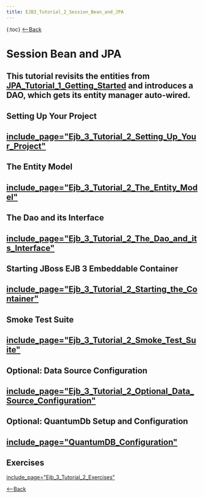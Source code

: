 ```yaml
---
title: EJB3_Tutorial_2_Session_Bean_and_JPA
---
```

{:toc}
[<--Back](EJB_3_and_Java_Persistence_API)
# Session Bean and JPA

This tutorial revisits the entities from [JPA_Tutorial_1_Getting_Started](JPA_Tutorial_1_Getting_Started) and introduces a DAO, which gets its entity manager auto-wired.
----
## Setting Up Your Project
[include_page="Ejb_3_Tutorial_2_Setting_Up_Your_Project"](include_page="Ejb_3_Tutorial_2_Setting_Up_Your_Project")
----
## The Entity Model
[include_page="Ejb_3_Tutorial_2_The_Entity_Model"](include_page="Ejb_3_Tutorial_2_The_Entity_Model")
----
## The Dao and its Interface
[include_page="Ejb_3_Tutorial_2_The_Dao_and_its_Interface"](include_page="Ejb_3_Tutorial_2_The_Dao_and_its_Interface")
----
## Starting JBoss EJB 3 Embeddable Container
[include_page="Ejb_3_Tutorial_2_Starting_the_Container"](include_page="Ejb_3_Tutorial_2_Starting_the_Container")
----
## Smoke Test Suite
[include_page="Ejb_3_Tutorial_2_Smoke_Test_Suite"](include_page="Ejb_3_Tutorial_2_Smoke_Test_Suite")
----
## Optional: Data Source Configuration
[include_page="Ejb_3_Tutorial_2_Optional_Data_Source_Configuration"](include_page="Ejb_3_Tutorial_2_Optional_Data_Source_Configuration")
----
## Optional: QuantumDb Setup and Configuration
[include_page="QuantumDB_Configuration"](include_page="QuantumDB_Configuration")
----
## Exercises
[include_page="Ejb_3_Tutorial_2_Exercises"](include_page="Ejb_3_Tutorial_2_Exercises")

[<--Back](EJB_3_and_Java_Persistence_API)
